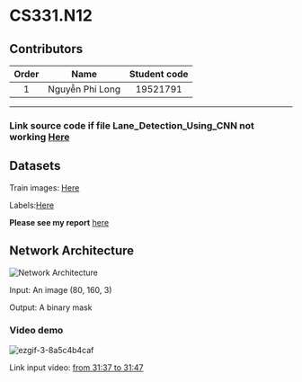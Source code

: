 # CS331.N12
## Contributors
| Order | Name | Student code |
|:-----:|:----:|:------------:|
| 1 | Nguyễn Phi Long | 19521791 | [philong1100 ]

***
<h3>Link source code if file Lane_Detection_Using_CNN not working <a target="_blank" href="https://colab.research.google.com/drive/1KQSA2xzih-2y9gdFWtRf9L-Pj4Y8BiFS?usp=sharing">Here</a></h3>
<h2>Datasets</h2>
<p>Train images: <a target="_blank" href="https://drive.google.com/file/d/1Z--EwFiHjppfsHYbvT10ybxPDdaZPO4p/view?usp=sharing">Here</a></p>
<p>Labels:<a target="_blank" href="https://drive.google.com/file/d/1I59encbq9S9DkfHRV62OX4KPROHhyL_R/view?usp=sharing">Here</a></p>

<p><b>Please see my report</b> <a target="_blank" href="https://drive.google.com/file/d/1Ba0UAdkFfKggyYmUpo4yfSDf91mYy_J-/view?usp=share_link">here</a></p>

<h2>Network Architecture</h2>
<img alt="Network Architecture" src="https://user-images.githubusercontent.com/79817900/217772831-084b967b-8f79-4e53-a915-202fd060b20b.png">

<p>Input: An image (80, 160, 3)</p>
<p>Output: A binary mask</p>

<h3>Video demo</h3>
<!-- <p><img align="left" alt="video" width="500" height="320" src="https://im3.ezgif.com/tmp/ezgif-3-10522b3522.gif"></p> -->

![ezgif-3-8a5c4b4caf](https://user-images.githubusercontent.com/79817900/211891175-b14a5782-5eee-41da-8212-b1050c3d848f.gif)

<p>Link input video: <a target="_blank" href="https://www.youtube.com/watch?v=rOFo-bnWA9Q&t=2399s">from 31:37 to 31:47</a></p>

